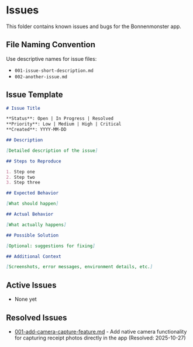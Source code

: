 # Issues

This folder contains known issues and bugs for the Bonnenmonster app.

## File Naming Convention

Use descriptive names for issue files:
- `001-issue-short-description.md`
- `002-another-issue.md`

## Issue Template

```markdown
# Issue Title

**Status**: Open | In Progress | Resolved
**Priority**: Low | Medium | High | Critical
**Created**: YYYY-MM-DD

## Description

[Detailed description of the issue]

## Steps to Reproduce

1. Step one
2. Step two
3. Step three

## Expected Behavior

[What should happen]

## Actual Behavior

[What actually happens]

## Possible Solution

[Optional: suggestions for fixing]

## Additional Context

[Screenshots, error messages, environment details, etc.]
```

## Active Issues

- None yet

## Resolved Issues

- [001-add-camera-capture-feature.md](001-add-camera-capture-feature.md) - Add native camera functionality for capturing receipt photos directly in the app (Resolved: 2025-10-27)

